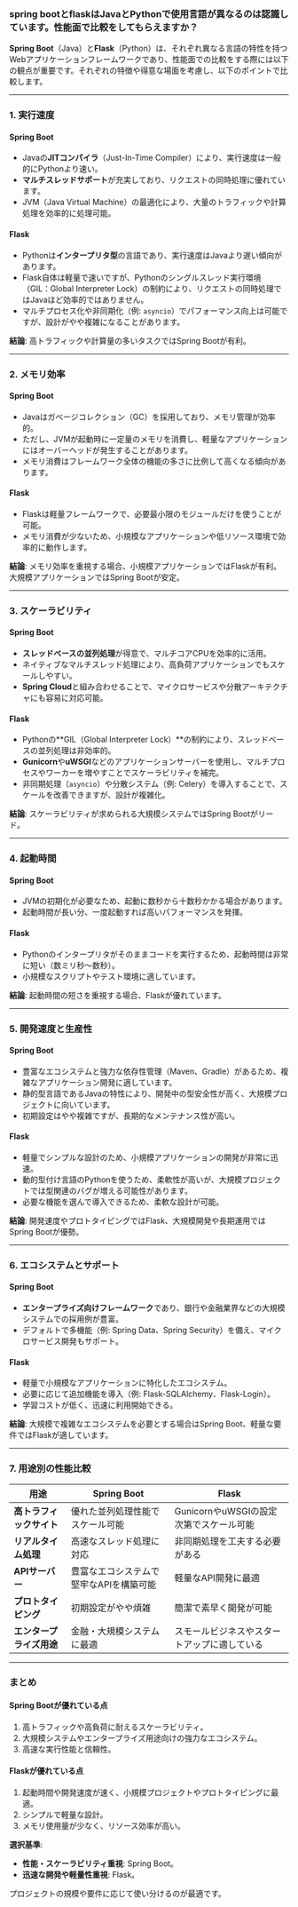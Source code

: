 ### spring bootとflaskはJavaとPythonで使用言語が異なるのは認識しています。性能面で比較をしてもらえますか？

**Spring Boot**（Java）と**Flask**（Python）は、それぞれ異なる言語の特性を持つWebアプリケーションフレームワークであり、性能面での比較をする際には以下の観点が重要です。それぞれの特徴や得意な場面を考慮し、以下のポイントで比較します。

---

### **1. 実行速度**

#### **Spring Boot**
- Javaの**JITコンパイラ**（Just-In-Time Compiler）により、実行速度は一般的にPythonより速い。
- **マルチスレッドサポート**が充実しており、リクエストの同時処理に優れています。
- JVM（Java Virtual Machine）の最適化により、大量のトラフィックや計算処理を効率的に処理可能。

#### **Flask**
- Pythonは**インタープリタ型**の言語であり、実行速度はJavaより遅い傾向があります。
- Flask自体は軽量で速いですが、Pythonのシングルスレッド実行環境（GIL：Global Interpreter Lock）の制約により、リクエストの同時処理ではJavaほど効率的ではありません。
- マルチプロセス化や非同期化（例: `asyncio`）でパフォーマンス向上は可能ですが、設計がやや複雑になることがあります。

**結論**: 高トラフィックや計算量の多いタスクではSpring Bootが有利。

---

### **2. メモリ効率**

#### **Spring Boot**
- Javaはガベージコレクション（GC）を採用しており、メモリ管理が効率的。
- ただし、JVMが起動時に一定量のメモリを消費し、軽量なアプリケーションにはオーバーヘッドが発生することがあります。
- メモリ消費はフレームワーク全体の機能の多さに比例して高くなる傾向があります。

#### **Flask**
- Flaskは軽量フレームワークで、必要最小限のモジュールだけを使うことが可能。
- メモリ消費が少ないため、小規模なアプリケーションや低リソース環境で効率的に動作します。

**結論**: メモリ効率を重視する場合、小規模アプリケーションではFlaskが有利。大規模アプリケーションではSpring Bootが安定。

---

### **3. スケーラビリティ**

#### **Spring Boot**
- **スレッドベースの並列処理**が得意で、マルチコアCPUを効率的に活用。
- ネイティブなマルチスレッド処理により、高負荷アプリケーションでもスケールしやすい。
- **Spring Cloud**と組み合わせることで、マイクロサービスや分散アーキテクチャにも容易に対応可能。

#### **Flask**
- Pythonの**GIL（Global Interpreter Lock）**の制約により、スレッドベースの並列処理は非効率的。
- **Gunicorn**や**uWSGI**などのアプリケーションサーバーを使用し、マルチプロセスやワーカーを増やすことでスケーラビリティを補完。
- 非同期処理（`asyncio`）や分散システム（例: Celery）を導入することで、スケールを改善できますが、設計が複雑化。

**結論**: スケーラビリティが求められる大規模システムではSpring Bootがリード。

---

### **4. 起動時間**

#### **Spring Boot**
- JVMの初期化が必要なため、起動に数秒から十数秒かかる場合があります。
- 起動時間が長い分、一度起動すれば高いパフォーマンスを発揮。

#### **Flask**
- Pythonのインタープリタがそのままコードを実行するため、起動時間は非常に短い（数ミリ秒～数秒）。
- 小規模なスクリプトやテスト環境に適しています。

**結論**: 起動時間の短さを重視する場合、Flaskが優れています。

---

### **5. 開発速度と生産性**

#### **Spring Boot**
- 豊富なエコシステムと強力な依存性管理（Maven、Gradle）があるため、複雑なアプリケーション開発に適しています。
- 静的型言語であるJavaの特性により、開発中の型安全性が高く、大規模プロジェクトに向いています。
- 初期設定はやや複雑ですが、長期的なメンテナンス性が高い。

#### **Flask**
- 軽量でシンプルな設計のため、小規模アプリケーションの開発が非常に迅速。
- 動的型付け言語のPythonを使うため、柔軟性が高いが、大規模プロジェクトでは型関連のバグが増える可能性があります。
- 必要な機能を選んで導入できるため、柔軟な設計が可能。

**結論**: 開発速度やプロトタイピングではFlask、大規模開発や長期運用ではSpring Bootが優勢。

---

### **6. エコシステムとサポート**

#### **Spring Boot**
- **エンタープライズ向けフレームワーク**であり、銀行や金融業界などの大規模システムでの採用例が豊富。
- デフォルトで多機能（例: Spring Data、Spring Security）を備え、マイクロサービス開発もサポート。

#### **Flask**
- 軽量で小規模なアプリケーションに特化したエコシステム。
- 必要に応じて追加機能を導入（例: Flask-SQLAlchemy、Flask-Login）。
- 学習コストが低く、迅速に利用開始できる。

**結論**: 大規模で複雑なエコシステムを必要とする場合はSpring Boot、軽量な要件ではFlaskが適しています。

---

### **7. 用途別の性能比較**

| **用途**                  | **Spring Boot**                                   | **Flask**                                       |
|---------------------------|--------------------------------------------------|------------------------------------------------|
| **高トラフィックサイト**   | 優れた並列処理性能でスケール可能                 | GunicornやuWSGIの設定次第でスケール可能         |
| **リアルタイム処理**       | 高速なスレッド処理に対応                         | 非同期処理を工夫する必要がある                  |
| **APIサーバー**            | 豊富なエコシステムで堅牢なAPIを構築可能          | 軽量なAPI開発に最適                             |
| **プロトタイピング**       | 初期設定がやや煩雑                               | 簡潔で素早く開発が可能                          |
| **エンタープライズ用途**   | 金融・大規模システムに最適                       | スモールビジネスやスタートアップに適している    |

---

### **まとめ**

#### **Spring Bootが優れている点**
1. 高トラフィックや高負荷に耐えるスケーラビリティ。
2. 大規模システムやエンタープライズ用途向けの強力なエコシステム。
3. 高速な実行性能と信頼性。

#### **Flaskが優れている点**
1. 起動時間や開発速度が速く、小規模プロジェクトやプロトタイピングに最適。
2. シンプルで軽量な設計。
3. メモリ使用量が少なく、リソース効率が高い。

**選択基準**:
- **性能・スケーラビリティ重視**: Spring Boot。
- **迅速な開発や軽量性重視**: Flask。

プロジェクトの規模や要件に応じて使い分けるのが最適です。